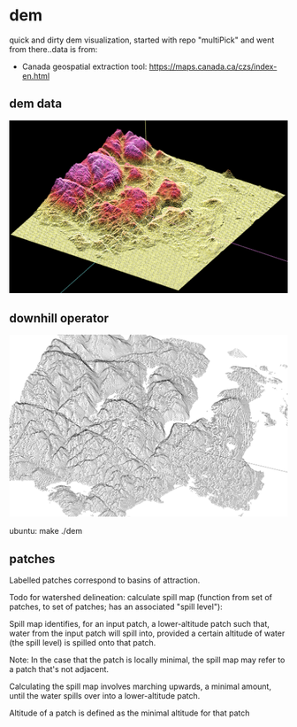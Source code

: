 # dem
quick and dirty dem visualization, started with repo "multiPick" and went from there..data is from:

* Canada geospatial extraction tool: https://maps.canada.ca/czs/index-en.html
## dem data
![alt text](dem.png)

## downhill operator
![alt text](downhill.png)

ubuntu:
  make
  ./dem

## patches

Labelled patches correspond to basins of attraction. 

Todo for watershed delineation: calculate spill map (function from set of patches, to set of patches; has an associated "spill level"):

Spill map identifies, for an input patch, a lower-altitude patch such that, water from the input patch will spill into, provided a certain altitude of water (the spill level) is spilled onto that patch.

Note: In the case that the patch is locally minimal, the spill map may refer to a patch that's not adjacent. 

Calculating the spill map involves marching upwards, a minimal amount, until the water spills over into a lower-altitude patch.

Altitude of a patch is defined as the minimal altitude for that patch 
